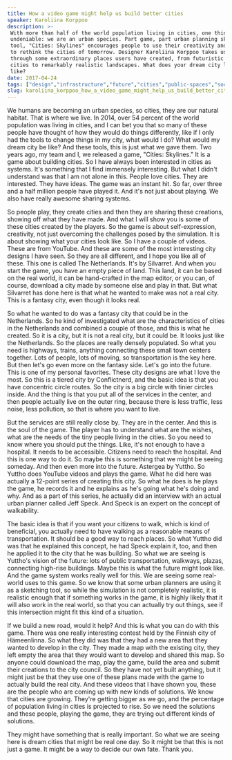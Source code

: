 ```yaml
---
title: How a video game might help us build better cities
speaker: Karoliina Korppoo
description: >-
 With more than half of the world population living in cities, one thing is
 undeniable: we are an urban species. Part game, part urban planning sketching
 tool, "Cities: Skylines" encourages people to use their creativity and self-expression
 to rethink the cities of tomorrow. Designer Karoliina Korppoo takes us on a tour
 through some extraordinary places users have created, from futuristic fantasy
 cities to remarkably realistic landscapes. What does your dream city look
 like?
date: 2017-04-24
tags: ["design","infrastructure","future","cities","public-spaces","society","software","play","urban-planning"]
slug: karoliina_korppoo_how_a_video_game_might_help_us_build_better_cities
---
```


We humans are becoming an urban species, so cities, they are our natural habitat. That is
where we live. In 2014, over 54 percent of the world population was living in cities, and
I can bet you that so many of these people have thought of how they would do things
differently, like if I only had the tools to change things in my city, what would I do?
What would my dream city be like? And these tools, this is just what we gave them. Two
years ago, my team and I, we released a game, "Cities: Skylines." It is a game about
building cities. So I have always been interested in cities as systems. It's something that
I find immensely interesting. But what I didn't understand was that I am not alone in
this. People love cities. They are interested. They have ideas. The game was an instant
hit. So far, over three and a half million people have played it. And it's not just about
playing. We also have really awesome sharing systems.

So people play, they create cities and then they are sharing these creations, showing off
what they have made. And what I will show you is some of these cities created by the
players. So the game is about self-expression, creativity, not just overcoming the
challenges posed by the simulation. It is about showing what your cities look like. So I
have a couple of videos. These are from YouTube. And these are some of the most
interesting city designs I have seen. So they are all different, and I hope you like all
of these. This one is called The Netherlands. It's by Silvarret. And when you start the
game, you have an empty piece of land. This land, it can be based on the real world, it
can be hand-crafted in the map editor, or you can, of course, download a city made by
someone else and play in that. But what Silvarret has done here is that what he wanted to
make was not a real city. This is a fantasy city, even though it looks
real.

So what he wanted to do was a fantasy city that could be in the Netherlands. So he kind of
investigated what are the characteristics of cities in the Netherlands and combined a
couple of those, and this is what he created. So it is a city, but it is not a real city,
but it could be. It looks just like the Netherlands. So the places are really densely
populated. So what you need is highways, trains, anything connecting these small town
centers together. Lots of people, lots of moving, so transportation is the key here. But
then let's go even more on the fantasy side. Let's go into the future. This is one of my
personal favorites. These city designs are what I love the most. So this is a tiered city
by Conflictnerd, and the basic idea is that you have concentric circle routes. So the city
is a big circle with tinier circles inside. And the thing is that you put all of the
services in the center, and then people actually live on the outer ring, because there is
less traffic, less noise, less pollution, so that is where you want to
live.

But the services are still really close by. They are in the center. And this is the soul
of the game. The player has to understand what are the wishes, what are the needs of the
tiny people living in the cities. So you need to know where you should put the things.
Like, it's not enough to have a hospital. It needs to be accessible. Citizens need to
reach the hospital. And this is one way to do it. So maybe this is something that we might
be seeing someday. And then even more into the future. Astergea by Yuttho. So Yuttho does
YouTube videos and plays the game. What he did here was actually a 12-point series of
creating this city. So what he does is he plays the game, he records it and he explains as
he's going what he's doing and why. And as a part of this series, he actually did an
interview with an actual urban planner called Jeff Speck. And Speck is an expert on the
concept of walkability.

The basic idea is that if you want your citizens to walk, which is kind of beneficial, you
actually need to have walking as a reasonable means of transportation. It should be a good
way to reach places. So what Yuttho did was that he explained this concept, he had Speck
explain it, too, and then he applied it to the city that he was building. So what we are
seeing is Yuttho's vision of the future: lots of public transportation, walkways, plazas,
connecting high-rise buildings. Maybe this is what the future might look like. And the
game system works really well for this. We are seeing some real-world uses to this game. So
we know that some urban planners are using it as a sketching tool, so while the simulation
is not completely realistic, it is realistic enough that if something works in the game,
it is highly likely that it will also work in the real world, so that you can actually try
out things, see if this intersection might fit this kind of a situation.

If we build a new road, would it help? And this is what you can do with this game. There
was one really interesting contest held by the Finnish city of Hämeenlinna. So what they
did was that they had a new area that they wanted to develop in the city. They made a map
with the existing city, they left empty the area that they would want to develop and
shared this map. So anyone could download the map, play the game, build the area and
submit their creations to the city council. So they have not yet built anything, but it
might just be that they use one of these plans made with the game to actually build the
real city. And these videos that I have shown you, these are the people who are coming up
with new kinds of solutions. We know that cities are growing. They're getting bigger as we
go, and the percentage of population living in cities is projected to rise. So we need the
solutions and these people, playing the game, they are trying out different kinds of
solutions.

They might have something that is really important. So what we are seeing here is dream
cities that might be real one day. So it might be that this is not just a game. It might
be a way to decide our own fate. Thank you.

<!--
ad_duration=3.33
comment_count=48
event="TED2017"
external_start_time=0
has_talk_citation=0
intro_duration=11.82
is_subtitle_required="False"
is_talk_featured="True"
language="en"
language_swap="False"
native_language="en"
number_of_related_talks=6
number_of_speakers=1
number_of_subtitled_videos=27
number_of_tags=9
number_of_talk_download_languages=27
number_of_talk_more_resources=0
number_of_talk_recommendations=1
number_of_talks_take_actions=1
post_ad_duration=0.83
published_timestamp="2017-09-22 15:00:22"
recording_date="2017-04-24"
speaker_description="Game designer"
speaker_is_published=1
speaker_name="Karoliina Korppoo"
talk_more_resources=[]
talk_name="How a video game might help us build better cities"
talk_recommendations_blurb="Extra resources curated by Karoliina Korppoo"
talks_tags=["design","infrastructure","future","cities","public-spaces","society","software","play","urban-planning"]
url_audio="https://download.ted.com/talks/KaroliinaKorppoo_2017.mp3?apikey=acme-roadrunner"
url_photo_speaker="https://pe.tedcdn.com/images/ted/bd8907bfdf6d7bf62231326c027ad188c9786676_254x191.jpg"
url_photo_talk="https://s3.amazonaws.com/talkstar-photos/uploads/dac34b6e-c657-4395-a4fe-30938fd6bce8/KaroliinaKorppoo_2017-embed.jpg"
url_webpage="https://www.ted.com/talks/karoliina_korppoo_how_a_video_game_might_help_us_build_better_cities"
video_type_name="TED Stage Talk"
-->
